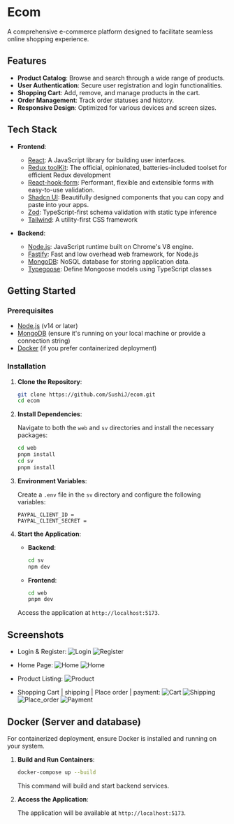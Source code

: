 # Ecom

A comprehensive e-commerce platform designed to facilitate seamless online shopping experience.

## Features

- **Product Catalog**: Browse and search through a wide range of products.
- **User Authentication**: Secure user registration and login functionalities.
- **Shopping Cart**: Add, remove, and manage products in the cart.
- **Order Management**: Track order statuses and history.
- **Responsive Design**: Optimized for various devices and screen sizes.

## Tech Stack

- **Frontend**:
  - [React](https://reactjs.org/): A JavaScript library for building user interfaces.
  - [Redux toolKit](https://redux-toolkit.js.org/): The official, opinionated, batteries-included toolset for efficient Redux development
  - [React-hook-form](https://www.react-hook-form.com/): Performant, flexible and extensible forms with easy-to-use validation.
  - [Shadcn UI](https://ui.shadcn.com/): Beautifully designed components that you can copy and paste into your apps.
  - [Zod](https://zod.dev/): TypeScript-first schema validation with static type inference
  - [Tailwind](https://tailwindcss.com/): A utility-first CSS framework

- **Backend**:
  - [Node.js](https://nodejs.org/): JavaScript runtime built on Chrome's V8 engine.
  - [Fastify](https://fastify.dev/): Fast and low overhead web framework, for Node.js
  - [MongoDB](https://www.mongodb.com/): NoSQL database for storing application data.
  - [Typegoose](https://typegoose.github.io/typegoose/): Define Mongoose models using TypeScript classes

## Getting Started

### Prerequisites

- [Node.js](https://nodejs.org/) (v14 or later)
- [MongoDB](https://www.mongodb.com/try/download/community) (ensure it's running on your local machine or provide a connection string)
- [Docker](https://www.docker.com/) (if you prefer containerized deployment)

### Installation

1. **Clone the Repository**:

   ```bash
   git clone https://github.com/SushiJ/ecom.git
   cd ecom
   ```

2. **Install Dependencies**:

   Navigate to both the `web` and `sv` directories and install the necessary packages:

   ```bash
   cd web
   pnpm install
   cd sv
   pnpm install
   ```

3. **Environment Variables**:

   Create a `.env` file in the `sv` directory and configure the following variables:

   ```env
   PAYPAL_CLIENT_ID =
   PAYPAL_CLIENT_SECRET =
   ```

4. **Start the Application**:

   - **Backend**:

     ```bash
     cd sv
     npm dev
     ```

   - **Frontend**:

     ```bash
     cd web
     pnpm dev
     ```

   Access the application at `http://localhost:5173`.

## Screenshots

- Login & Register: 
![Login](/images/sign_in.png)
![Register](/images/register.png)

- Home Page: 
![Home](/images/Home.png)
![Home](/images/home-2.png)

- Product Listing:
  ![Product](/images/Product.png)
  
- Shopping Cart | shipping | Place order | payment:
  ![Cart](/images/Cart.png)
  ![Shipping](/images/Shipping.png)
  ![Place_order](/images/Place_order.png)
  ![Payment](/images/payment.png)

## Docker (Server and database)

For containerized deployment, ensure Docker is installed and running on your system.

1. **Build and Run Containers**:

   ```bash
   docker-compose up --build
   ```
   This command will build and start backend services.

2. **Access the Application**:

   The application will be available at `http://localhost:5173`.

